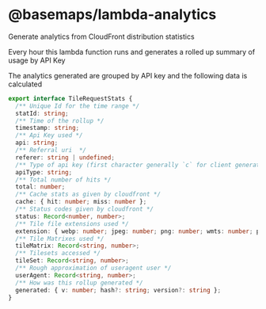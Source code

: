 # @basemaps/lambda-analytics

Generate analytics from CloudFront distribution statistics

Every hour this lambda function runs and generates a rolled up summary of usage by API Key

The analytics generated are grouped by API key and the following data is calculated

```typescript
export interface TileRequestStats {
  /** Unique Id for the time range */
  statId: string;
  /** Time of the rollup */
  timestamp: string;
  /** Api Key used */
  api: string;
  /** Referral uri  */
  referer: string | undefined;
  /** Type of api key (first character generally `c` for client generated or `d` for developer) */
  apiType: string;
  /** Total number of hits */
  total: number;
  /** Cache stats as given by cloudfront */
  cache: { hit: number; miss: number };
  /** Status codes given by cloudfront */
  status: Record<number, number>;
  /** Tile file extensions used */
  extension: { webp: number; jpeg: number; png: number; wmts: number; pbf: number; other: number };
  /** Tile Matrixes used */
  tileMatrix: Record<string, number>;
  /** Tilesets accessed */
  tileSet: Record<string, number>;
  /** Rough approximation of useragent user */
  userAgent: Record<string, number>;
  /** How was this rollup generated */
  generated: { v: number; hash?: string; version?: string };
}
```

